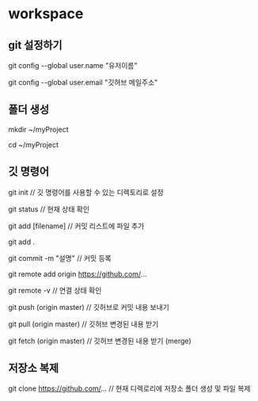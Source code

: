 # workspace

## git 설정하기

git config --global user.name "유저이름"

git config --global user.email "깃허브 메일주소"


## 폴더 생성

mkdir ~/myProject

cd ~/myProject


## 깃 명령어

git init						// 깃 명령어를 사용할 수 있는 디렉토리로 설정


git status						// 현재 상태 확인

git add [filename]				// 커밋 리스트에 파일 추가

git add .

git commit -m "설명"			// 커밋 등록


git remote add origin https://github.com/...

git remote -v					// 연결 상태 확인


git push (origin master)		// 깃허브로 커밋 내용 보내기

git pull (origin master)		// 깃허브 변경된 내용 받기

git fetch (origin master)		// 깃허브 변경된 내용 받기 (merge)


## 저장소 복제

git clone https://github.com/...	// 현재 디렉로리에 저장소 폴더 생성 및 파일 복제
